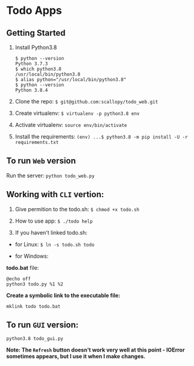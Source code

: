 # Todo Apps

## Getting Started

1. Install Python3.8

    ```
    $ python --version
    Python 3.7.3
    $ which python3.8
    /usr/local/bin/python3.8
    $ alias python="/usr/local/bin/python3.8"
    $ python --version
    Python 3.8.4
    ```

2. Clone the repo: `$ git@github.com:scallopy/todo_web.git`

3. Create virtualenv: `$ virtualenv -p python3.8 env`

4. Activate virtualenv: `source env/bin/activate`

5. Install the requirements: `(env) ...$ python3.8 -m pip install -U -r requirements.txt`

## To run `Web` version

Run the server: `python todo_web.py`

## Working with `CLI` vertion:

1. Give permition to the todo.sh: `$ chmod +x todo.sh`

2. How to use app: `$ ./todo help`

3. If you haven't linked todo.sh:

- for Linux: `$ ln -s todo.sh todo`

- for Windows:

**todo.bat** file:

```
@echo off
python3 todo.py %1 %2
```

**Create a symbolic link to the executable file:**

`mklink todo todo.bat`

## To run `GUI` version:

`python3.8 todo_gui.py`

**Note: The `Refresh` button doesn't work very well at this point - IOError
sometimes appears, but I use it when I make changes.**
